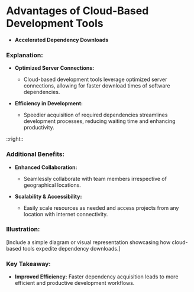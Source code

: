 # Advantages of Cloud-Based Development Tools

- **Accelerated Dependency Downloads**

### Explanation:

- **Optimized Server Connections:** 
  - Cloud-based development tools leverage optimized server connections, allowing for faster download times of software dependencies.
  
- **Efficiency in Development:** 
  - Speedier acquisition of required dependencies streamlines development processes, reducing waiting time and enhancing productivity.

::right::

### Additional Benefits:

- **Enhanced Collaboration:**
  - Seamlessly collaborate with team members irrespective of geographical locations.
  
- **Scalability & Accessibility:**
  - Easily scale resources as needed and access projects from any location with internet connectivity.

### Illustration:
[Include a simple diagram or visual representation showcasing how cloud-based tools expedite dependency downloads.]

### Key Takeaway:
- **Improved Efficiency:** Faster dependency acquisition leads to more efficient and productive development workflows.
